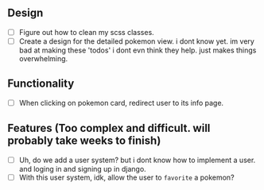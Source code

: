## Design
- [ ] Figure out how to clean my scss classes.
- [ ] Create a design for the detailed pokemon view. i dont know yet. im very bad at making these 'todos' i dont evn think they help. just makes things overwhelming.

## Functionality

- [ ] When clicking on pokemon card, redirect user to its info page.

## Features (Too complex and difficult. will probably take weeks to finish)

- [ ] Uh, do we add a user system? but i dont know how to implement a user. and loging in and signing up in django.
- [ ] With this user system, idk, allow the user to `favorite` a pokemon?